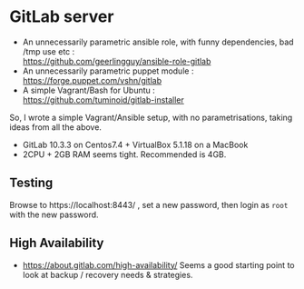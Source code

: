 # GitLab server

- An unnecessarily parametric ansible role, with funny dependencies, bad /tmp use etc :  
  https://github.com/geerlingguy/ansible-role-gitlab
- An unnecessarily parametric puppet module :  
  https://forge.puppet.com/vshn/gitlab
- A simple Vagrant/Bash for Ubuntu :  
  https://github.com/tuminoid/gitlab-installer

So, I wrote a simple Vagrant/Ansible setup, with no parametrisations, taking ideas from all the above.

- GitLab 10.3.3 on Centos7.4 + VirtualBox 5.1.18 on a MacBook 
- 2CPU + 2GB RAM seems tight. Recommended is 4GB.

## Testing
Browse to https://localhost:8443/ , set a new password, then login as `root` with the new password.

## High Availability
- https://about.gitlab.com/high-availability/
Seems a good starting point to look at backup / recovery needs & strategies.

## 